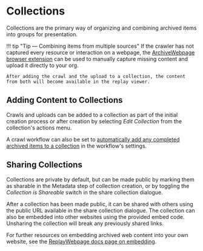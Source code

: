 # Collections

Collections are the primary way of organizing and combining archived items into groups for presentation.

!!! tip "Tip — Combining items from multiple sources"
    If the crawler has not captured every resource or interaction on a webpage, the [ArchiveWebpage browser extension](https://archiveweb.page/) can be used to manually capture missing content and upload it directly to your org.

    After adding the crawl and the upload to a collection, the content from both will become available in the replay viewer.

## Adding Content to Collections

Crawls and uploads can be added to a collection as part of the initial creation process or after creation by selecting _Edit Collection_ from the collection's actions menu.

A crawl workflow can also be set to [automatically add any completed archived items to a collection](../workflow-setup/#collection-auto-add) in the workflow's settings.

## Sharing Collections

Collections are private by default, but can be made public by marking them as sharable in the Metadata step of collection creation, or by toggling the _Collection is Shareable_ switch in the share collection dialogue.

After a collection has been made public, it can be shared with others using the public URL available in the share collection dialogue. The collection can also be embedded into other websites using the provided embed code. Unsharing the collection will break any previously shared links.

For further resources on embedding archived web content into your own website, see the [ReplayWebpage docs page on embedding](https://replayweb.page/docs/embedding).
